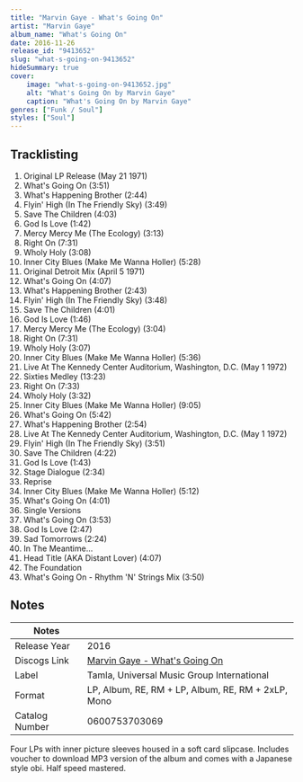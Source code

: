 ```yaml
---
title: "Marvin Gaye - What's Going On"
artist: "Marvin Gaye"
album_name: "What's Going On"
date: 2016-11-26
release_id: "9413652"
slug: "what-s-going-on-9413652"
hideSummary: true
cover:
    image: "what-s-going-on-9413652.jpg"
    alt: "What's Going On by Marvin Gaye"
    caption: "What's Going On by Marvin Gaye"
genres: ["Funk / Soul"]
styles: ["Soul"]
---
```


## Tracklisting
1. Original LP Release (May 21 1971)
2. What's Going On (3:51)
3. What's Happening Brother (2:44)
4. Flyin' High (In The Friendly Sky) (3:49)
5. Save The Children (4:03)
6. God Is Love (1:42)
7. Mercy Mercy Me (The Ecology) (3:13)
8. Right On (7:31)
9. Wholy Holy (3:08)
10. Inner City Blues (Make Me Wanna Holler) (5:28)
11. Original Detroit Mix (April 5 1971)
12. What's Going On (4:07)
13. What's Happening Brother (2:43)
14. Flyin' High (In The Friendly Sky) (3:48)
15. Save The Children (4:01)
16. God Is Love (1:46)
17. Mercy Mercy Me (The Ecology) (3:04)
18. Right On (7:31)
19. Wholy Holy (3:07)
20. Inner City Blues (Make Me Wanna Holler) (5:36)
21. Live At The Kennedy Center Auditorium, Washington, D.C. (May 1 1972)
22. Sixties Medley (13:23)
23. Right On (7:33)
24. Wholy Holy (3:32)
25. Inner City Blues (Make Me Wanna Holler) (9:05)
26. What's Going On (5:42)
27. What's Happening Brother (2:54)
28. Live At The Kennedy Center Auditorium, Washington, D.C. (May 1 1972)
29. Flyin' High (In The Friendly Sky) (3:51)
30. Save The Children (4:22)
31. God Is Love (1:43)
32. Stage Dialogue (2:34)
33. Reprise
34. Inner City Blues (Make Me Wanna Holler) (5:12)
35. What's Going On (4:01)
36. Single Versions
37. What's Going On (3:53)
38. God Is Love (2:47)
39. Sad Tomorrows (2:24)
40. In The Meantime...
41. Head Title (AKA Distant Lover) (4:07)
42. The Foundation
43. What's Going On - Rhythm 'N' Strings Mix (3:50)



## Notes

| Notes          |             |
| ---------------| ----------- |
| Release Year   | 2016 |
| Discogs Link   | [Marvin Gaye - What's Going On](https://www.discogs.com/release/9413652-Marvin-Gaye-Whats-Going-On) |
| Label          | Tamla, Universal Music Group International |
| Format         | LP, Album, RE, RM + LP, Album, RE, RM + 2xLP, Mono |
| Catalog Number | 0600753703069 |

Four LPs with inner picture sleeves housed in a soft card slipcase. Includes voucher to download MP3 version of the album and comes with a Japanese style obi. Half speed mastered.

